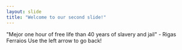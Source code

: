 ```yaml
---
layout: slide
title: "Welcome to our second slide!"
---
```

"Mejor one hour of free life than 40 years of slavery and jail" - Rigas Ferraios
Use the left arrow to go back!
